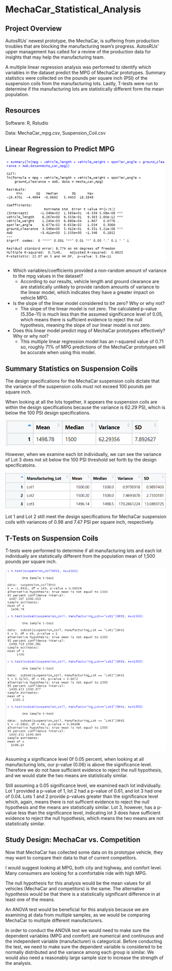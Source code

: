 # MechaCar_Statistical_Analysis

## Project Overview
AutosRUs’ newest prototype, the MechaCar, is suffering from production troubles that are blocking the manufacturing team’s progress. AutosRUs’ upper management has called for a review of the production data for insights that may help the manufacturing team.

A multiple linear regression analysis was performed to identify which variables in the dataset predict the MPG of MechaCar prototypes. Summary statistics were collected on the pounds per square inch (PSI) of the suspension coils from the manufacturing lots. Lastly, T-tests were run to determine if the manufacturing lots are statistically different form the mean population.

## Resources
Software: R, Rstudio

Data: MechaCar_mpg.csv, Suspension_Coil.csv

## Linear Regression to Predict MPG
![MechaCar_1](https://github.com/k-wrenn/MechaCar_Statistical_Analysis/blob/main/Resources/MechaCar_1.PNG)

* Which variables/coefficients provided a non-random amount of variance to the mpg values in the dataset? 
    * According to our results, vehicle length and ground clearance are are statistically unlikely to provide random amounts of variance to the linear model, which indicates they have a greater impact on vehicle MPG.
* Is the slope of the linear model considered to be zero? Why or why not?
    * The slope of the linear model is not zero. The calculated p-value (5.35e-11) is much less than the assumed significance level of 0.05, which means there is sufficient evidence to reject the null hypothesis, meaning the slope of our linear model is not zero.
* Does this linear model predict mpg of MechaCar prototypes effectively? Why or why not?
    * This multiple linear regression model has an r-squared value of 0.71 so, roughly 71% of MPG predictions of the MechaCar prototypes will be accurate when using this model.


## Summary Statistics on Suspension Coils
The design specifications for the MechaCar suspension coils dictate that the variance of the suspension coils must not exceed 100 pounds per square inch.

When looking at all the lots together, it appears the suspension coils are within the design specifications because the variance is 62.29 PSI, which is below the 100 PSI design specifications.

![Total_summary](https://github.com/k-wrenn/MechaCar_Statistical_Analysis/blob/main/Resources/Total_summary.PNG)

However, when we examine each lot individually, we can see the variance of Lot 3 does not sit below the 100 PSI threshold set forth by the design specificatoins.

![Lot_summary](https://github.com/k-wrenn/MechaCar_Statistical_Analysis/blob/main/Resources/Lot_summary.PNG)

Lot 1 and Lot 2 still meet the design specifications for MechaCar suspension coils with variances of 0.98 and 7.47 PSI per square inch, respectively.

## T-Tests on Suspension Coils
T-tests were performed to determine if all manufacturing lots and each lot individually are statistically different from the population mean of 1,500 pounds per square inch.

![t_tests](https://github.com/k-wrenn/MechaCar_Statistical_Analysis/blob/main/Resources/t_tests.PNG)

Assuming a significance level 0f 0.05 percent, when looking at all manufacturing lots, our p-value (0.06) is above the significance level. Therefore we do not have sufficient evidence to reject the null hypothesis, and we would state the two means are statistically similar.

Still assuming a 0.05 significance level, we examined each lot individually. Lot 1 provided a p-value of 1, lot 2 had a p-value of 0.61, and lot 3 had one of 0.04. Lots 1 and 2 provide p-values greater than the significance level which, again, means there is not sufficent evidence to reject the null hypothesis and the means are statistically similar. Lot 3, however, has a p-value less than the significance level, indicating lot 3 does have sufficient evidence to reject the null hypothesis, which means the two means are not statistically similar. 

## Study Design: MechaCar vs. Competition
Now that MechaCar has collected some data on its prototype vehicle, they may want to compare their data to that of current competitors. 

I would suggest looking at MPG, both city and highway, and comfort level. Many consumers are looking for a comfortable ride with high MPG.

The null hypothesis for this analysis would be the mean values for all vehicles (MechaCar and competitors) is the same. The alternative hypothesis would be that there is a statistically significant difference in at least one of the means.

An ANOVA test would be beneficial for this analysis because we are examining at data from multiple samples, as we would be comparing MechaCar to multiple different manufacturers.

In order to conduct the ANOVA test we would need to make sure the dependent variables (MPG and comfort) are numerical and continuous and the independent variable (manufacturer) is categorical. Before conducting the test, we need to make sure the dependent variable is considered to be normally distributed and the variance among each group is similar. We would also need a reasonably large sample size to increase the strength of the analysis. 
